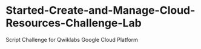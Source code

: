 # Started-Create-and-Manage-Cloud-Resources-Challenge-Lab
Script Challenge for Qwiklabs Google Cloud Platform
